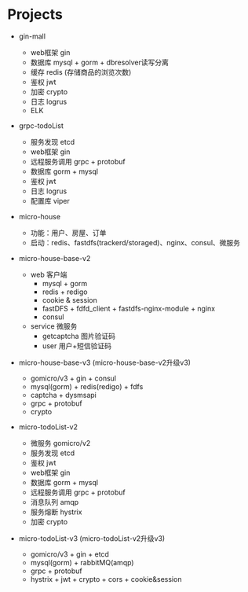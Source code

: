 # Projects

- gin-mall
    - web框架 gin
    - 数据库 mysql + gorm + dbresolver读写分离
    - 缓存 redis (存储商品的浏览次数)
    - 鉴权 jwt
    - 加密 crypto
    - 日志 logrus
    - ELK

- grpc-todoList
    - 服务发现 etcd
    - web框架 gin 
    - 远程服务调用 grpc + protobuf
    - 数据库 gorm + mysql
    - 鉴权 jwt
    - 日志 logrus
    - 配置库 viper

- micro-house
    - 功能：用户、房屋、订单
    - 启动：redis、fastdfs(trackerd/storaged)、nginx、consul、微服务

- micro-house-base-v2
    - web 客户端
        - mysql + gorm
        - redis + redigo
        - cookie & session
        - fastDFS + fdfd_client + fastdfs-nginx-module + nginx
        - consul
    - service 微服务
        - getcaptcha 图片验证码
        - user 用户+短信验证码

- micro-house-base-v3 (micro-house-base-v2升级v3)
    - gomicro/v3 + gin + consul
    - mysql(gorm) + redis(redigo) + fdfs
    - captcha + dysmsapi
    - grpc + protobuf
    - crypto

- micro-todoList-v2
    - 微服务 gomicro/v2
    - 服务发现 etcd
    - 鉴权 jwt
    - web框架 gin 
    - 数据库 gorm + mysql
    - 远程服务调用 grpc + protobuf
    - 消息队列 amqp
    - 服务熔断 hystrix
    - 加密 crypto

- micro-todoList-v3 (micro-todoList-v2升级v3)
    - gomicro/v3 + gin + etcd
    - mysql(gorm) + rabbitMQ(amqp)
    - grpc + protobuf
    - hystrix + jwt + crypto + cors + cookie&session

